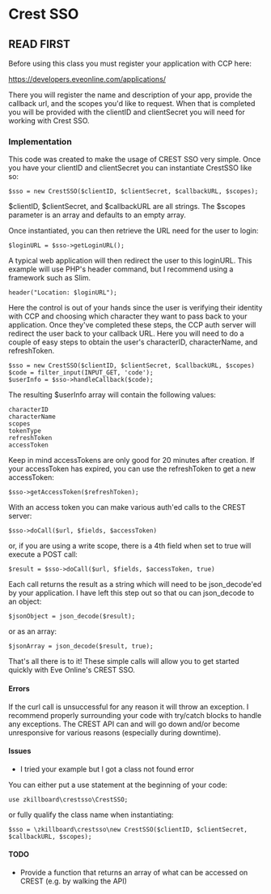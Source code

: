 # Crest SSO

## READ FIRST

Before using this class you must register your application with CCP here:

https://developers.eveonline.com/applications/

There you will register the name and description of your app, provide the callback url, and the scopes you'd like to request. When that is completed you will be provided with the clientID and clientSecret you will need for working with Crest SSO.

### Implementation

This code was created to make the usage of CREST SSO very simple. Once you have your clientID and clientSecret you can instantiate CrestSSO like so:

    $sso = new CrestSSO($clientID, $clientSecret, $callbackURL, $scopes);

$clientID, $clientSecret, and $callbackURL are all strings. The $scopes parameter is an array and defaults to an empty array.

Once instantiated, you can then retrieve the URL need for the user to login:

    $loginURL = $sso->getLoginURL();
    
A typical web application will then redirect the user to this loginURL. This example will use PHP's header command, but I recommend using a framework such as Slim.

    header("Location: $loginURL");

Here the control is out of your hands since the user is verifying their identity with CCP and choosing which character they want to pass back to your application. Once they've completed these steps, the CCP auth server will redirect the user back to your callback URL. Here you will need to do a couple of easy steps to obtain the user's characterID, characterName, and refreshToken.

    $sso = new CrestSSO($clientID, $clientSecret, $callbackURL, $scopes)
    $code = filter_input(INPUT_GET, 'code');
    $userInfo = $sso->handleCallback($code);

The resulting $userInfo array will contain the following values:

    characterID
    characterName
    scopes
    tokenType
    refreshToken
    accessToken

Keep in mind accessTokens are only good for 20 minutes after creation. If your accessToken has expired, you can use the refreshToken to get a new accessToken:

    $sso->getAccessToken($refreshToken);

With an access token you can make various auth'ed calls to the CREST server:

    $sso->doCall($url, $fields, $accessToken)

or, if you are using a write scope, there is a 4th field when set to true will execute a POST call:

    $result = $sso->doCall($url, $fields, $accessToken, true)

Each call returns the result as a string which will need to be json_decode'ed by your application. I have left this step out so that ou can json_decode to an object:

    $jsonObject = json_decode($result);

or as an array:

    $jsonArray = json_decode($result, true);
  
That's all there is to it! These simple calls will allow you to get started quickly with Eve Online's CREST SSO.

#### Errors

If the curl call is unsuccessful for any reason it will throw an exception. I recommend properly surrounding your code with try/catch blocks to handle any exceptions. The CREST API can and will go down and/or become unresponsive for various reasons (especially during downtime).

#### Issues

* I tried your example but I got a class not found error

You can either put a use statement at the beginning of your code:

    use zkillboard\crestsso\CrestSSO;

or fully qualify the class name when instantiating:

    $sso = \zkillboard\crestsso\new CrestSSO($clientID, $clientSecret, $callbackURL, $scopes);

#### TODO

* Provide a function that returns an array of what can be accessed on CREST (e.g. by walking the API)
